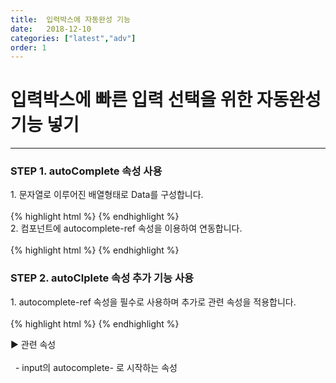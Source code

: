 ```yaml
---
title:  입력박스에 자동완성 기능
date:   2018-12-10
categories: ["latest","adv"]
order: 1
---
```


입력박스에 빠른 입력 선택을 위한 자동완성 기능 넣기
===

---

### STEP 1. autoComplete 속성 사용
<div>1. 문자열로 이루어진 배열형태로 Data를 구성합니다.</div>
<br>
{% highlight html %}
<script>
    var autoCompData=["red", "green", "blue", "yellow","black"];
</script>
{% endhighlight %}

<div>2. 컴포넌트에 autocomplete-ref 속성을 이용하여 연동합니다.</div>
<br>
{% highlight html %}
<sbux-input id="sbIdx1" name="sbName1" uitype="text" autocomplete-ref="autoCompData"></sbux-input>
{% endhighlight %}

### STEP 2. autoClplete 속성 추가 기능 사용
<div>1. autocomplete-ref 속성을 필수로 사용하며 추가로 관련 속성을 적용합니다.</div>
<br>
{% highlight html %}
<sbux-input id="sbIdx1" name="sbName1" uitype="text" autocomplete-ref="autoCompData" grid-direction="both"></sbux-input>
{% endhighlight %}

<sbux-tabs id="explainTab" name="explainTab" uitype="normal" title-target-id-array="exTab1" 
           title-text-array="설명">
</sbux-tabs>
<div class="tab-content">
    <div id="exTab1">
        ▶ 관련 속성<br><br>
        &nbsp;&nbsp;- input의 autocomplete- 로 시작하는 속성<br>
    </div>
</div>